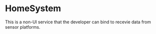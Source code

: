 HomeSystem
==========
This is a non-UI service that the developer can bind to recevie data from sensor platforms. 
